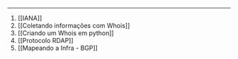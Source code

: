 
---

1. [[IANA]]
2. [[Coletando informações com Whois]]
3. [[Criando um Whois em python]]
4. [[Protocolo RDAP]]
5. [[Mapeando a Infra - BGP]]